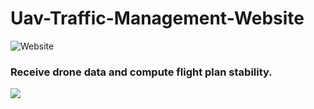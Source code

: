 # Uav-Traffic-Management-Website

![Website](http://utm-system-frontend.herokuapp.com/)


### Receive drone data and compute flight plan stability.
![](https://i.imgur.com/hUnxbkp.gif)
